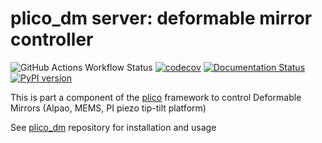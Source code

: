 # plico_dm server: deformable mirror controller 

 ![GitHub Actions Workflow Status](https://img.shields.io/github/actions/workflow/status/ArcetriAdaptiveOptics/plico_dm_server/python-package.yml)
 [![codecov](https://codecov.io/gh/ArcetriAdaptiveOptics/plico_dm_server/branch/main/graph/badge.svg?token=ApWOrs49uw)](https://codecov.io/gh/ArcetriAdaptiveOptics/plico_dm_server)
 [![Documentation Status](https://readthedocs.org/projects/plico_dm_server/badge/?version=latest)](https://plico_dm_server.readthedocs.io/en/latest/?badge=latest)
 [![PyPI version](https://badge.fury.io/py/plico-dm-server.svg)](https://badge.fury.io/py/plico-dm-server)

This is part a component of the [plico][plico] framework to control Deformable Mirrors (Alpao, MEMS, PI piezo tip-tilt platform)

See [plico_dm][plico_dm] repository for installation and usage

[plico]: https://github.com/ArcetriAdaptiveOptics/plico
[plico_dm]: https://github.com/ArcetriAdaptiveOptics/plico_dm

